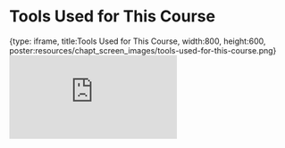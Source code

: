 # Tools Used for This Course
 
{type: iframe, title:Tools Used for This Course, width:800, height:600, poster:resources/chapt_screen_images/tools-used-for-this-course.png}
![](https://hutchdatascience.org/NIH_Data_Sharing/tools-used-for-this-course.html)
 

 
